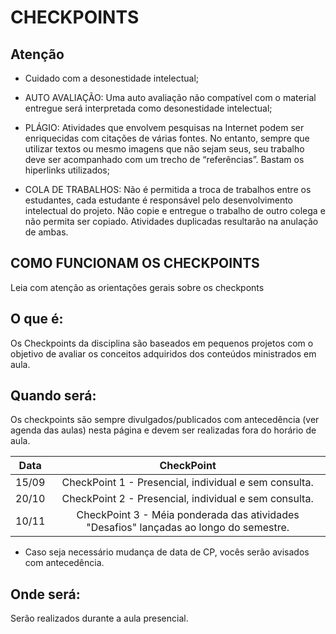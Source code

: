 # CHECKPOINTS

## Atenção

- Cuidado com a desonestidade intelectual;

- AUTO AVALIAÇÃO: Uma auto avaliação não compatível com o material entregue será interpretada como desonestidade intelectual;
- PLÁGIO: Atividades que envolvem pesquisas na Internet podem ser enriquecidas com citações de várias fontes. No entanto, sempre que utilizar textos ou mesmo imagens que não sejam seus, seu trabalho deve ser acompanhado com um trecho de “referências”. Bastam os hiperlinks utilizados;
- COLA DE TRABALHOS: Não é permitida a troca de trabalhos entre os estudantes, cada estudante é responsável pelo desenvolvimento intelectual do projeto. Não copie e entregue o trabalho de outro colega e não permita ser copiado. Atividades duplicadas resultarão na anulação de ambas.


## COMO FUNCIONAM OS CHECKPOINTS

Leia com atenção as orientações gerais sobre os checkponts

## O que é:

Os Checkpoints da disciplina são baseados em pequenos projetos com o objetivo de avaliar os conceitos adquiridos dos conteúdos ministrados em aula. 

## Quando será:

Os checkpoints são sempre divulgados/publicados com antecedência (ver agenda das aulas) nesta página e devem ser realizadas fora do horário de aula.

| Data | CheckPoint |
|:---:|:---:|
| 15/09 | CheckPoint 1 - Presencial, individual e sem consulta. |
| 20/10 | CheckPoint 2 - Presencial, individual e sem consulta. |
| 10/11 | CheckPoint 3 - Méia ponderada das atividades "Desafios" lançadas ao longo do semestre. |

- Caso seja necessário mudança de data de CP, vocês serão avisados com antecedência. 

## Onde será:

Serão realizados durante a aula presencial.
